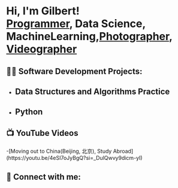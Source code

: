<h1>Hi, I'm Gilbert! <br/><a href="https://github.com/GilbertSusanto">Programmer</a>, <a >Data Science</a>, <a >MachineLearning</a>,<a href ="https://www.instagram.com/fishshoto/" >Photographer</a>, <a href="https://www.youtube.com/@FishShoto">Videographer</a></h1>

<h2>👨‍💻 Software Development Projects:</h2>

- <b>Data Structures and Algorithms Practice</b>
  - 
- <b>Python</b>
  - 

<h2>📺 YouTube Videos</h2>
-[Moving out to China(Beijing, 北京), Study Abroad](https://youtu.be/4eSI7oJyBgQ?si=_DulQwvy9dicm-yI)
<h2> 🤳 Connect with me:</h2>

[youtube]: https://www.youtube.com/@FishShoto
[instagram]: https://www.instagram.com/fishshoto/
[Pexels]: https://www.pexels.com/@fishshoto-1077807092/

<!--

Here are some ideas to get you started:

- 🔭 I’m currently working on ...
- 🌱 I’m currently learning ...
- 👯 I’m looking to collaborate on ...
- 🤔 I’m looking for help with ...
- 💬 Ask me about ...
- 📫 How to reach me: ...
- 😄 Pronouns: ...
- ⚡ Fun fact: ...
-->
